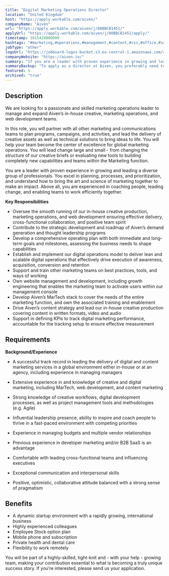 ```yaml
---
title: "Digital Marketing Operations Director"
location: "United Kingdom"
host: "https://apply.workable.com/aiven/"
companyName: "Aiven"
url: "https://apply.workable.com/aiven/j/80BBCB1451/"
applyUrl: "https://apply.workable.com/aiven/j/80BBCB1451/apply/"
timestamp: 1615420800000
hashtags: "#marketing,#operations,#management,#content,#css,#office,#scrum"
jobType: "other"
logoUrl: "https://jobboard-logos-bucket.s3.eu-central-1.amazonaws.com/aiven"
companyWebsite: "https://aiven.io/"
summary: "If you are a leader with proven experience in growing and leading a diverse group of professionals, consider applying to Aiven's job post for a new Digital Marketing Operations Director."
summaryBackup: "To apply as a director at Aiven, you preferably need to have some knowledge of: #marketing, #operations, #content."
featured: 5
archived: "true"
---
```


## Description

We are looking for a passionate and skilled marketing operations leader to manage and expand Aiven’s in-house creative, marketing operations, and web development teams.

In this role, you will partner with all other marketing and communications teams to plan programs, campaigns, and activities, and lead the delivery of creative assets as well as technical solutions to bring ideas to life. You will help your team become the center of excellence for global marketing operations. You will lead change large and small - from changing the structure of our creative briefs or evaluating new tools to building completely new capabilities and teams within the Marketing function.

You are a leader with proven experience in growing and leading a diverse group of professionals. You excel in planning, processes, and prioritization, and understand how to bring the art and science of marketing together to make an impact. Above all, you are experienced in coaching people, leading change, and enabling teams to work efficiently together.

**Key Responsibilities**

*   Oversee the smooth running of our in-house creative production, marketing operations, and web development ensuring effective delivery, cross-functional collaboration, and positive team spirit
*   Contribute to the strategic development and roadmap of Aiven’s demand generation and thought leadership programs
*   Develop a comprehensive operating plan with both immediate and long-term goals and milestones, assessing the business needs to shape capabilities
*   Establish and implement our digital operations model to deliver lean and scalable digital operations that effectively drive execution of awareness, acquisition, conversion and retention
*   Support and train other marketing teams on best practices, tools, and ways of working
*   Own website management and development, including growth engineering that enables the marketing team to activate users within our management console
*   Develop Aiven’s MarTech stack to cover the needs of the entire marketing function, and own the associated training and enablement
*   Drive Aiven’s content strategy and lead our in-house creative production covering content in written formats, video and audio
*   Support in defining KPIs to track digital marketing performance, accountable for the tracking setup to ensure effective measurement

## Requirements

**Background/Experience**

*   A successful track record in leading the delivery of digital and content marketing services in a global environment either in-house or at an agency, including experience in managing managers
*   Extensive experience in and knowledge of creative and digital marketing, including MarTech, web development, and content marketing
*   Strong knowledge of creative workflows, digital development processes, as well as project management tools and methodologies (e.g. Agile)
*   Influential leadership presence, ability to inspire and coach people to thrive in a fast-paced environment with competing priorities

*   Experience in managing budgets and multiple vendor relationships
*   Previous experience in developer marketing and/or B2B SaaS is an advantage
*   Comfortable with leading cross-functional teams and influencing executives
*   Exceptional communication and interpersonal skills
*   Positive, optimistic, collaborative attitude balanced with a strong sense of pragmatism

## Benefits

*   A dynamic startup environment with a rapidly growing, international business
*   Highly experienced colleagues
*   Employee Stock option plan
*   Mobile phone and subscription
*   Private health and dental care
*   Flexibility to work remotely

You will be part of a highly-skilled, tight-knit and - with your help - growing team, making your contribution essential to what is becoming a truly unique success story. If you’re interested, please send us your application.
